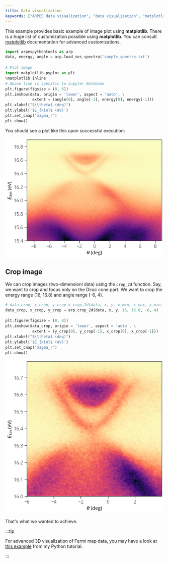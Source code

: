 ```yaml
---
title: Data visualization
keywords: ["ARPES data visualization", "data visualization", "matplotlib", "python data visualization"]
---
```

This example provides basic example of image plot using **matplotlib**. There is
a huge list of customization possible using **matplotlib**. You can consult
[matplotlib](https://matplotlib.org) documentation for advanced customizations.
```python
import arpespythontools as arp
data, energy, angle = arp.load_ses_spectra('sample_spectra.txt')

# Plot image
import matplotlib.pyplot as plt
%matplotlib inline
# Above line is specific to Jupyter Notebook
plt.figure(figsize = (8, 6))
plt.imshow(data, origin = 'lower', aspect = 'auto', \
            extent = (angle[0], angle[-1], energy[0], energy[-1]))
plt.xlabel("$\\theta$ (deg)")
plt.ylabel('$E_{kin}$ (eV)')
plt.set_cmap('magma_r')
plt.show()
```

You should see a plot like this upon successful execution:

![plot-sample-spectra](/img/plot-sample-spectra.png)

## Crop image

We can crop images (two-dimensionl data) using the `crop_2d` function. Say, we
want to crop and focus only on the Dirac cone part. We want to crop the energy
range (16, 16.8) and angle range (-6, 4).

```python
# data_crop, x_crop, y_crop = crop_2d(data, x, y, x_min, x_max, y_min, y_max)
data_crop, x_crop, y_crop = arp.crop_2d(data, x, y, 16, 16.8, -6, 4)

plt.figure(figsize = (8, 8))
plt.imshow(data_crop, origin = 'lower', aspect = 'auto', \
            extent = (y_crop[0], y_crop[-1], x_crop[0], x_crop[-1]))
plt.xlabel("$\\theta$ (deg)")
plt.ylabel('$E_{kin}$ (eV)')
plt.set_cmap('magma_r')
plt.show()
```

![crop-image](/img/crop-image.png)

That's what we wanted to achieve.

:::tip

For advanced 3D visualization of Fermi map data, you may have a look at
[this example](https://pranabdas.github.io/python-tutorial/matplotlib/3d-vol)
from my Python tutorial.

:::
